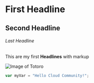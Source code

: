# First Headline
## Second Headline
###### Last Headline

This are my first **Headlines** with markup

![Image of Totoro](https://i.pinimg.com/564x/8e/e0/fc/8ee0fc1a68893cda34b23766b57f1850.jpg)


``` javascript
var myVar = "Hello Cloud Community!";
```
